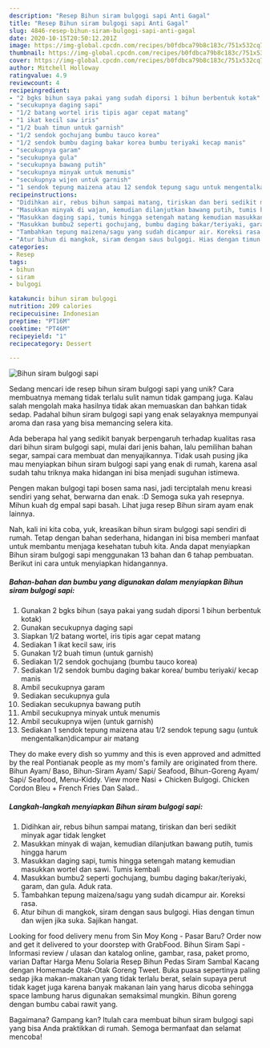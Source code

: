 ```yaml
---
description: "Resep Bihun siram bulgogi sapi Anti Gagal"
title: "Resep Bihun siram bulgogi sapi Anti Gagal"
slug: 4846-resep-bihun-siram-bulgogi-sapi-anti-gagal
date: 2020-10-15T20:50:12.201Z
image: https://img-global.cpcdn.com/recipes/b0fdbca79b8c183c/751x532cq70/bihun-siram-bulgogi-sapi-foto-resep-utama.jpg
thumbnail: https://img-global.cpcdn.com/recipes/b0fdbca79b8c183c/751x532cq70/bihun-siram-bulgogi-sapi-foto-resep-utama.jpg
cover: https://img-global.cpcdn.com/recipes/b0fdbca79b8c183c/751x532cq70/bihun-siram-bulgogi-sapi-foto-resep-utama.jpg
author: Mitchell Holloway
ratingvalue: 4.9
reviewcount: 4
recipeingredient:
- "2 bgks bihun saya pakai yang sudah diporsi 1 bihun berbentuk kotak"
- "secukupnya daging sapi"
- "1/2 batang wortel iris tipis agar cepat matang"
- "1 ikat kecil saw iris"
- "1/2 buah timun untuk garnish"
- "1/2 sendok gochujang bumbu tauco korea"
- "1/2 sendok bumbu daging bakar korea bumbu teriyaki kecap manis"
- "secukupnya garam"
- "secukupnya gula"
- "secukupnya bawang putih"
- "secukupnya minyak untuk menumis"
- "secukupnya wijen untuk garnish"
- "1 sendok tepung maizena atau 12 sendok tepung sagu untuk mengentalkandicampur air matang"
recipeinstructions:
- "Didihkan air, rebus bihun sampai matang, tiriskan dan beri sedikit minyak agar tidak lengket"
- "Masukkan minyak di wajan, kemudian dilanjutkan bawang putih, tumis hingga harum"
- "Masukkan daging sapi, tumis hingga setengah matang kemudian masukkan wortel dan sawi. Tumis kembali"
- "Masukkan bumbu2 seperti gochujang, bumbu daging bakar/teriyaki, garam, dan gula. Aduk rata."
- "Tambahkan tepung maizena/sagu yang sudah dicampur air. Koreksi rasa."
- "Atur bihun di mangkok, siram dengan saus bulgogi. Hias dengan timun dan wijen jika suka. Sajikan hangat."
categories:
- Resep
tags:
- bihun
- siram
- bulgogi

katakunci: bihun siram bulgogi 
nutrition: 209 calories
recipecuisine: Indonesian
preptime: "PT16M"
cooktime: "PT46M"
recipeyield: "1"
recipecategory: Dessert

---
```



![Bihun siram bulgogi sapi](https://img-global.cpcdn.com/recipes/b0fdbca79b8c183c/751x532cq70/bihun-siram-bulgogi-sapi-foto-resep-utama.jpg)

Sedang mencari ide resep bihun siram bulgogi sapi yang unik? Cara membuatnya memang tidak terlalu sulit namun tidak gampang juga. Kalau salah mengolah maka hasilnya tidak akan memuaskan dan bahkan tidak sedap. Padahal bihun siram bulgogi sapi yang enak selayaknya mempunyai aroma dan rasa yang bisa memancing selera kita.

Ada beberapa hal yang sedikit banyak berpengaruh terhadap kualitas rasa dari bihun siram bulgogi sapi, mulai dari jenis bahan, lalu pemilihan bahan segar, sampai cara membuat dan menyajikannya. Tidak usah pusing jika mau menyiapkan bihun siram bulgogi sapi yang enak di rumah, karena asal sudah tahu triknya maka hidangan ini bisa menjadi suguhan istimewa.

Pengen makan bulgogi tapi bosen sama nasi, jadi terciptalah menu kreasi sendiri yang sehat, berwarna dan enak. :D Semoga suka yah resepnya. Mihun kuah dg empal sapi basah. Lihat juga resep Bihun siram ayam enak lainnya.


Nah, kali ini kita coba, yuk, kreasikan bihun siram bulgogi sapi sendiri di rumah. Tetap dengan bahan sederhana, hidangan ini bisa memberi manfaat untuk membantu menjaga kesehatan tubuh kita. Anda dapat menyiapkan Bihun siram bulgogi sapi menggunakan 13 bahan dan 6 tahap pembuatan. Berikut ini cara untuk menyiapkan hidangannya.

<!--inarticleads1-->

##### Bahan-bahan dan bumbu yang digunakan dalam menyiapkan Bihun siram bulgogi sapi:

1. Gunakan 2 bgks bihun (saya pakai yang sudah diporsi 1 bihun berbentuk kotak)
1. Gunakan secukupnya daging sapi
1. Siapkan 1/2 batang wortel, iris tipis agar cepat matang
1. Sediakan 1 ikat kecil saw, iris
1. Gunakan 1/2 buah timun (untuk garnish)
1. Sediakan 1/2 sendok gochujang (bumbu tauco korea)
1. Sediakan 1/2 sendok bumbu daging bakar korea/ bumbu teriyaki/ kecap manis
1. Ambil secukupnya garam
1. Sediakan secukupnya gula
1. Sediakan secukupnya bawang putih
1. Ambil secukupnya minyak untuk menumis
1. Ambil secukupnya wijen (untuk garnish)
1. Sediakan 1 sendok tepung maizena atau 1/2 sendok tepung sagu (untuk mengentalkan)dicampur air matang


They do make every dish so yummy and this is even approved and admitted by the real Pontianak people as my mom&#39;s family are originated from there. Bihun Ayam/ Baso, Bihun-Siram Ayam/ Sapi/ Seafood, Bihun-Goreng Ayam/ Sapi/ Seafood, Menu-Kiddy. View more Nasi + Chicken Bulgogi. Chicken Cordon Bleu + French Fries Dan Salad.. 

<!--inarticleads2-->

##### Langkah-langkah menyiapkan Bihun siram bulgogi sapi:

1. Didihkan air, rebus bihun sampai matang, tiriskan dan beri sedikit minyak agar tidak lengket
1. Masukkan minyak di wajan, kemudian dilanjutkan bawang putih, tumis hingga harum
1. Masukkan daging sapi, tumis hingga setengah matang kemudian masukkan wortel dan sawi. Tumis kembali
1. Masukkan bumbu2 seperti gochujang, bumbu daging bakar/teriyaki, garam, dan gula. Aduk rata.
1. Tambahkan tepung maizena/sagu yang sudah dicampur air. Koreksi rasa.
1. Atur bihun di mangkok, siram dengan saus bulgogi. Hias dengan timun dan wijen jika suka. Sajikan hangat.


Looking for food delivery menu from Sin Moy Kong - Pasar Baru? Order now and get it delivered to your doorstep with GrabFood. Bihun Siram Sapi - Informasi review / ulasan dan katalog online, gambar, rasa, paket promo, varian Daftar Harga Menu Solaria Resep Bihun Pedas Siram Sambal Kacang dengan Homemade Otak-Otak Goreng Tweet. Buka puasa sepertinya paling sedap jika makan-makanan yang tidak terlalu berat, selain supaya perut tidak kaget juga karena banyak makanan lain yang harus dicoba sehingga space lambung harus digunakan semaksimal mungkin. Bihun goreng dengan bumbu cabai rawit yang. 

Bagaimana? Gampang kan? Itulah cara membuat bihun siram bulgogi sapi yang bisa Anda praktikkan di rumah. Semoga bermanfaat dan selamat mencoba!
